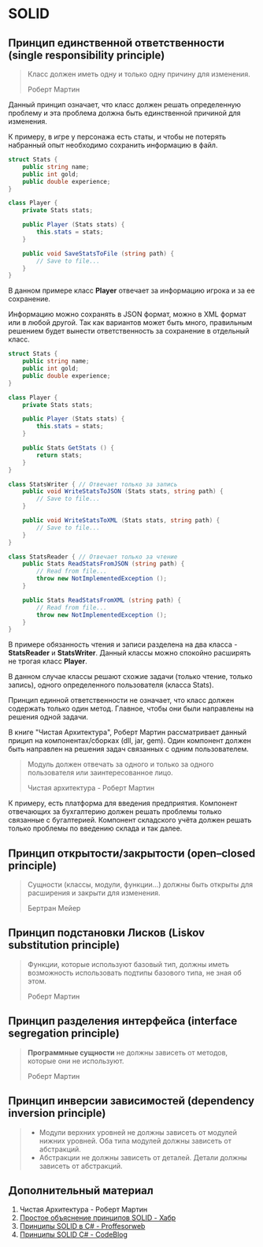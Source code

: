 # SOLID



## Принцип единственной ответственности (single responsibility principle)

> Класс должен иметь одну и только одну причину для изменения.
>
> Роберт Мартин

Данный принцип означает, что класс должен решать определенную проблему и эта проблема должна быть единственной причиной для изменения.

К примеру, в игре у персонажа есть статы, и чтобы не потерять набранный опыт необходимо сохранить информацию в файл.

```c#
struct Stats {
    public string name;
    public int gold;
    public double experience;
}

class Player {
    private Stats stats;

    public Player (Stats stats) {
        this.stats = stats;
    }

    public void SaveStatsToFile (string path) {
        // Save to file...
    }
}
```

В данном примере класс **Player** отвечает за информацию игрока и за ее сохранение. 

Информацию можно сохранять в JSON формат, можно в XML формат или в любой другой. Так как вариантов может быть много, правильным решением будет вынести ответственность за сохранение в отдельный класс.

```c#
struct Stats {
    public string name;
    public int gold;
    public double experience;
}

class Player {
    private Stats stats;

    public Player (Stats stats) {
        this.stats = stats;
    }

    public Stats GetStats () {
        return stats;
    }
}

class StatsWriter { // Отвечает только за запись
    public void WriteStatsToJSON (Stats stats, string path) {
        // Save to file...
    }

    public void WriteStatsToXML (Stats stats, string path) {
        // Save to file...
    }
}

class StatsReader { // Отвечает только за чтение
    public Stats ReadStatsFromJSON (string path) {
        // Read from file...
        throw new NotImplementedException ();
    }

    public Stats ReadStatsFromXML (string path) {
        // Read from file...
        throw new NotImplementedException ();
    }
}
```

В примере обязанность чтения и записи разделена на два класса - **StatsReader** и **StatsWriter**. Данный классы можно спокойно расширять не трогая класс **Player**.

В данном случае классы решают схожие задачи (только чтение, только запись), одного определенного пользователя (класса Stats).

Принцип единной ответственности не означает, что класс должен содержать только один метод. Главное, чтобы они были направлены на решения одной задачи.

В книге "Чистая Архитектура", Роберт Мартин рассматривает данный прицип на компонентах/сборках (dll, jar, gem). Один компонент должен быть направлен на решения задач связанных с одним пользователем.

> Модуль должен отвечать за одного и только за одного пользователя или заинтересованное лицо.  
>
> Чистая архитектура - Роберт Мартин

К примеру, есть платформа для введения предприятия. Компонент отвечающих за бухгалтерию должен решать проблемы только связанные с бугалтерией. Компонент складского учёта должен решать только проблемы по введению склада и так далее.

## Принцип открытости/закрытости (open–closed principle)

> Сущности (классы, модули, функции...) должны быть открыты для расширения и закрыти для изменения.
>
> Бертран Мейер



## Принцип подстановки Лисков (Liskov substitution principle)

> 

> Функции, которые используют базовый тип, должны иметь возможность использовать подтипы базового типа, не зная об этом.
>
> Роберт Мартин



## Принцип разделения интерфейса (interface segregation principle)

> **Программные сущности** не должны зависеть от методов, которые они не используют.
>
> Роберт Мартин





## Принцип инверсии зависимостей (dependency inversion principle)

> - Модули верхних уровней не должны зависеть от модулей нижних уровней. Оба типа модулей должны зависеть от абстракций.
> - Абстракции не должны зависеть от деталей. Детали должны зависеть от абстракций.
>
> 

## Дополнительный материал

1. Чистая Архитектура - Роберт Мартин
2. [Простое объяснение принципов SOLID - Хабр](https://habr.com/ru/company/mailru/blog/412699/) 
3. [Принципы SOLID в C# - Proffesorweb](https://professorweb.ru/my/it/blog/net/solid.php)
4. [Принципы SOLID C# - CodeBlog](https://shwanoff.ru/solid-c-sharp/)
